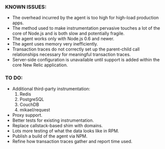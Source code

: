 ### KNOWN ISSUES:

* The overhead incurred by the agent is too high for high-load production
  apps.
* The method used to make instrumentation pervasive touches a lot of the
  core of Node.js and is both slow and potentially fragile.
* The agent works only with Node.js 0.6 and newer.
* The agent uses memory very inefficiently.
* Transaction traces do not correctly set up the parent-child call
  relationships necessary for meaningful transaction traces.
* Server-side configuration is unavailable until support is added within
	the core New Relic application.

### TO DO:

* Additional third-party instrumentation:
    1. Redis
    2. PostgreSQL
    3. CouchDB
    4. mikael/request
* Proxy support.
* Better tests for existing instrumentation.
* Replace callstack-based shim with domains.
* Lots more testing of what the data looks like in RPM.
* Publish a build of the agent via NPM.
* Refine how transaction traces gather and report time used.
